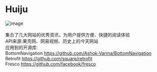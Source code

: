 # Huiju
![image](https://github.com/kitscode/Huiju/blob/master/huiju2.gif)<br><br>
集合了几大网站的优秀资讯，为用户提供方便、快捷的阅读体验<br>
API来源:果壳网、网易视频、历史上的今天网站<br>
应用到的开源库:<br>
 BottomNavigation https://github.com/Ashok-Varma/BottomNavigation<br>
 Retrofit https://github.com/square/retrofit<br>
 Fresco https://github.com/facebook/fresco<br>
